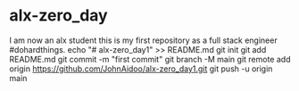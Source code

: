 # alx-zero_day
I am now an alx student this is my first repository as a full stack engineer
#dohardthings.
echo "# alx-zero_day1" >> README.md
git init
git add README.md
git commit -m "first commit"
git branch -M main
git remote add origin https://github.com/JohnAidoo/alx-zero_day1.git
git push -u origin main
